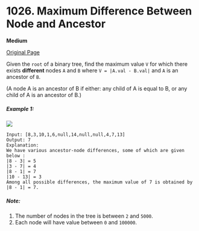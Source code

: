# 1026. Maximum Difference Between Node and Ancestor

**Medium**

[Original Page](https://leetcode.com/problems/maximum-difference-between-node-and-ancestor/)

Given the `root` of a binary tree, find the maximum value `V` for which there exists __different__ nodes `A` and `B` where `V = |A.val - B.val|` and `A` is an ancestor of `B`.

(A node A is an ancestor of B if either: any child of A is equal to B, or any child of A is an ancestor of B.)

##### Example 1:
![](http://i68.tinypic.com/2whqcep.jpg)
```
Input: [8,3,10,1,6,null,14,null,null,4,7,13]
Output: 7
Explanation: 
We have various ancestor-node differences, some of which are given below :
|8 - 3| = 5
|3 - 7| = 4
|8 - 1| = 7
|10 - 13| = 3
Among all possible differences, the maximum value of 7 is obtained by |8 - 1| = 7.
```

##### Note:
1. The number of nodes in the tree is between `2` and `5000`.
2. Each node will have value between `0` and `100000`.